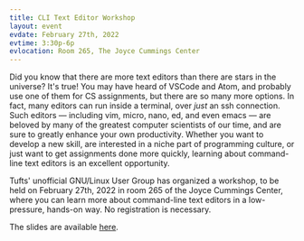```yaml
---
title: CLI Text Editor Workshop
layout: event
evdate: February 27th, 2022
evtime: 3:30p-6p
evlocation: Room 265, The Joyce Cummings Center
---
```


Did you know that there are more text editors than there are stars in
the universe? It's true! You may have heard of VSCode and Atom, and
probably use one of them for CS assignments, but there are so many
more options. In fact, many editors can run inside a terminal, over
*just* an ssh connection. Such editors — including vim, micro, nano,
ed, and even emacs — are beloved by many of the greatest computer
scientists of our time, and are sure to greatly enhance your own
productivity. Whether you want to develop a new skill, are interested
in a niche part of programming culture, or just want to get
assignments done more quickly, learning about command-line text
editors is an excellent opportunity.

Tufts' unofficial GNU/Linux User Group has organized a workshop, to be
held on February 27th, 2022 in room 265 of the Joyce Cummings Center, 
where you can learn more about command-line
text editors in a low-pressure, hands-on way. No registration is
necessary.

The slides are available [here](/assets/2022-02-23-CLIWorkshop.pdf).